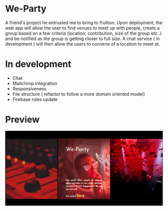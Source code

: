 # We-Party

A friend's project he entrusted me to bring to fruition. Upon
deployment, the web app will allow the user to find venues to meet up with
people, create a group based on a few criteria (location, contribution,
size of the group etc..) and be notified as the group is getting closer to
full size. A chat service ( in development ) will then allow the users to convene of a location to meet at. 
# In development
* Chat 
* Mailchimp integration
* Responsiveness
* File structure ( refactor to follow a more domain oriented model)
* Firebase rules update

# Preview
![image](https://github.com/steveabouem/We-Party/blob/master/weparty%20.png)
